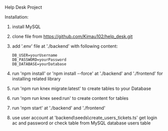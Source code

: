 Help Desk Project

Installation:

1. install MySQL

2. clone file from https://github.com/Kimau102/help_desk.git

3. add '.env' file at './backend' with following content:
    ```
    DB_USER=yourUsername
    DB_PASSWORD=yourPassword
    DB_DATABASE=yourDatabase
    ```
4. run 'npm install' or 'npm install --force' at './backend' and './frontend' for installing related library

5. run 'npm run knex migrate:latest' to create tables to your Database

6. run 'npm run knex seed:run' to create content for tables

7. run 'npm start' at './backend' and './frontend'

8. use user account at 'backend\seeds\create_users_tickets.ts' get login ac and password or check table from MySQL database users table
